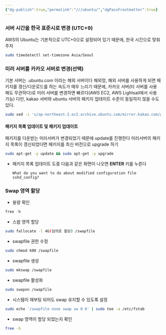 ```yaml
---
{"dg-publish":true,"permalink":"///ubuntu/","dgPassFrontmatter":true}
---
```



### 서버 시간을 한국 표준시로 변경 (UTC+9)

 AWS의 Ubuntu는 기본적으로 UTC+0으로 설정되어 있기 때문에, 한국 시간으로 맞춰주자

```bash
sudo timedatectl set-timezone Asia/Seoul
```

### 미러 서버를 카카오 서버로 변경(선택)

기본 서버는 .ubuntu.com 이라는 해외 서버이다
해외망, 해외 서버를 사용하게 되면 패키지를 갱신/다운로드를 하는 속도가 매우 느리기 때문에, 카카오 서버(타 서버를 사용해도 무관하다)로 미러 서버를 변경하면 빠르다(AWS EC2, AWS Lightsail에서 사용 가능)
다만, kakao 서버와 ubuntu 서버의 패키지 업데이트 수준이 동일하지 않을 수도 있다.

```bash
sudo sed -i 's/ap-northeast-2.ec2.archive.ubuntu.com/mirror.kakao.com/g' /etc/apt/sources.list
```

#### 패키지 목록 업데이트 및 패키지 업데이트

패키지를 다운받는 미러서버가 변경되었기 때문에 update를 진행한다
미러서버의 패키지 목록이 갱신되었다면 패키지를 최신 버전으로 upgrade 하기

```bash
sudo apt-get -y update && sudo apt-get -y upgrade
```

- 패키지 목록 업데이트 도중 다음과 같은 화면이 나오면 **ENTER** 키를 누른다
    
    ```
    What do you want to do about modified configuration file sshd_config?
    ```
    

### Swap 영역 할당

- 용량 확인

```jsx
free -h
```

- 스왑 영역 할당

```bash
sudo fallocate -l 4G(임의로 할당) /swapfile
```

- swapfile 권한 수정

```bash
sudo chmod 600 /swapfile
```

- swapfile 생성

```bash
sudo mkswap /swapfile
```

- swapfile 활성화

```bash
sudo swapon /swapfile
```

- 시스템이 재부팅 되어도 swap 유지할 수 있도록 설정

```bash
sudo echo '/swapfile none swap sw 0 0' | sudo tee -a /etc/fstab
```

- swap 영역이 할당 되었는지 확인

```bash
free -h
```